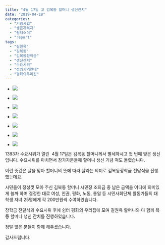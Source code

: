 ```yaml
---
title: "4월 17일 고 김복동 할머니 생신잔치"
date: "2019-04-18"
categories: 
  - "기림사업"
  - "생존자복지"
  - "쉼터소식"
  - "report"
tags: 
  - "길원옥"
  - "김복동"
  - "김복동장학금"
  - "생신잔치"
  - "수요시위"
  - "정의기억연대"
  - "평화의우리집"
---
```


- ![](https://womenandwar.net/kr/wp-content/uploads/2019/04/57118218_1272280799563003_7029803797790588928_o.jpg)
    
- ![](https://womenandwar.net/kr/wp-content/uploads/2019/04/57161036_1272281789562904_3971824144311386112_o.jpg)
    
- ![](https://womenandwar.net/kr/wp-content/uploads/2019/04/57174877_1272281106229639_752130317778681856_o.jpg)
    
- ![](https://womenandwar.net/kr/wp-content/uploads/2019/04/57504361_1272281279562955_1932395980783616000_o.jpg)
    
- ![](https://womenandwar.net/kr/wp-content/uploads/2019/04/57624954_1272277876229962_3012373796649697280_o.jpg)
    
- ![](https://womenandwar.net/kr/wp-content/uploads/2019/04/58373097_1272281542896262_7262657953709162496_o.jpg)
    
- ![](https://womenandwar.net/kr/wp-content/uploads/2019/04/IMGP6354-4.jpg)
    

1383차 수요시위가 열린  4월 17일은 김복동 할머니께서 별세하시고 첫 번째 맞은 생신입니다. 수요시위를 마치면서 참가자분들께 할머니 생신 기념 떡도 돌렸습니다.

이런 뜻깊은 날을 맞아 할머니의 뜻에 따라 살라는 의미로 김복동장학금 전달식을 진행했는데요. 

시민들이 정성껏 모아 주신 김복동 할머니 시민장 조의금 중 남은 금액을 어디에 의미있게 쓸까 하며 결정한 대로 여성, 인권, 평화, 노동, 통일 등 시민사회단체 활동가들의 대학생 자녀 25명에게 각 200만원씩 수여하였습니다.

장학금 전달식과 수요시위 후에 쉼터 평화의 우리집에 모여 길원옥 할머니와 다 함께 복동 할머니 생신 잔치를 진행하였습니다. 

정말 많은 분들이 함께 해주셨습니다.

감사드립니다.
